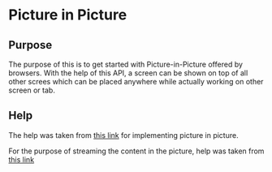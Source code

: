 # Picture in Picture

## Purpose
The purpose of this is to get started with Picture-in-Picture offered by browsers. With the help of this API, a screen can be shown on top of all other screes which can be placed anywhere while actually working on other screen or tab.

## Help

The help was taken from [this link](https://css-tricks.com/an-introduction-to-the-picture-in-picture-web-api/) for implementing picture in picture.

For the purpose of streaming the content in the picture, help was taken from [this link](https://developer.mozilla.org/en-US/docs/Web/API/Screen_Capture_API)
